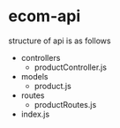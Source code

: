 # ecom-api

structure of api is as follows
- controllers
  - productController.js
- models
  - product.js
- routes
  - productRoutes.js
- index.js
